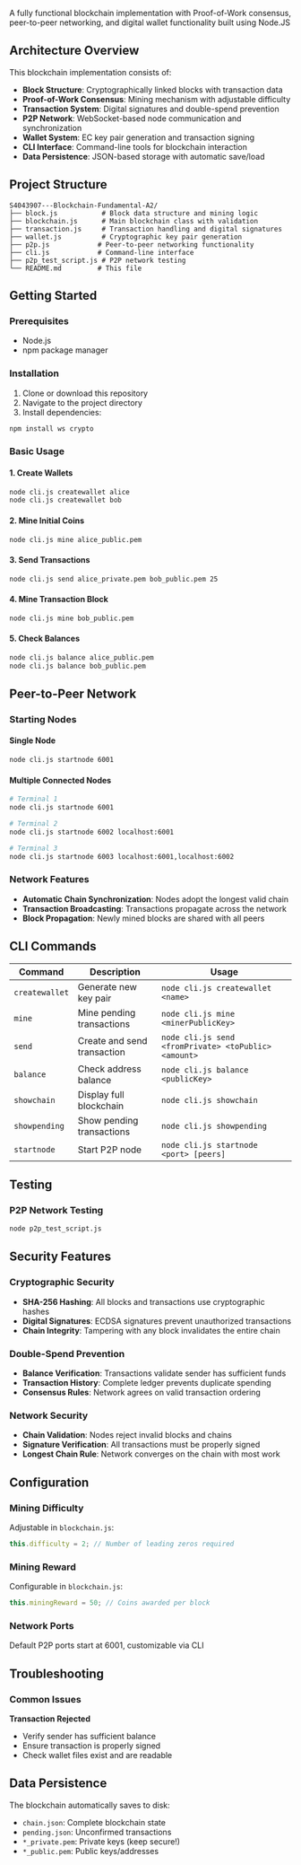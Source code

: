 A fully functional blockchain implementation with Proof-of-Work consensus, peer-to-peer networking, and digital wallet functionality built using Node.JS

## Architecture Overview

This blockchain implementation consists of:

- **Block Structure**: Cryptographically linked blocks with transaction data
- **Proof-of-Work Consensus**: Mining mechanism with adjustable difficulty
- **Transaction System**: Digital signatures and double-spend prevention
- **P2P Network**: WebSocket-based node communication and synchronization
- **Wallet System**: EC key pair generation and transaction signing
- **CLI Interface**: Command-line tools for blockchain interaction
- **Data Persistence**: JSON-based storage with automatic save/load

## Project Structure

```
S4043907---Blockchain-Fundamental-A2/
├── block.js           # Block data structure and mining logic
├── blockchain.js      # Main blockchain class with validation
├── transaction.js     # Transaction handling and digital signatures
├── wallet.js          # Cryptographic key pair generation
├── p2p.js            # Peer-to-peer networking functionality
├── cli.js            # Command-line interface
├── p2p_test_script.js # P2P network testing
└── README.md         # This file
```

## Getting Started

### Prerequisites

- Node.js 
- npm package manager

### Installation

1. Clone or download this repository
2. Navigate to the project directory
3. Install dependencies:
```bash
npm install ws crypto
```

### Basic Usage

#### 1. Create Wallets
```bash
node cli.js createwallet alice
node cli.js createwallet bob
```

#### 2. Mine Initial Coins
```bash
node cli.js mine alice_public.pem
```

#### 3. Send Transactions
```bash
node cli.js send alice_private.pem bob_public.pem 25
```

#### 4. Mine Transaction Block
```bash
node cli.js mine bob_public.pem
```

#### 5. Check Balances
```bash
node cli.js balance alice_public.pem
node cli.js balance bob_public.pem
```

## Peer-to-Peer Network

### Starting Nodes

#### Single Node
```bash
node cli.js startnode 6001
```

#### Multiple Connected Nodes
```bash
# Terminal 1
node cli.js startnode 6001

# Terminal 2
node cli.js startnode 6002 localhost:6001

# Terminal 3
node cli.js startnode 6003 localhost:6001,localhost:6002
```

### Network Features

- **Automatic Chain Synchronization**: Nodes adopt the longest valid chain
- **Transaction Broadcasting**: Transactions propagate across the network
- **Block Propagation**: Newly mined blocks are shared with all peers

## CLI Commands

| Command | Description | Usage |
|---------|-------------|--------|
| `createwallet` | Generate new key pair | `node cli.js createwallet <name>` |
| `mine` | Mine pending transactions | `node cli.js mine <minerPublicKey>` |
| `send` | Create and send transaction | `node cli.js send <fromPrivate> <toPublic> <amount>` |
| `balance` | Check address balance | `node cli.js balance <publicKey>` |
| `showchain` | Display full blockchain | `node cli.js showchain` |
| `showpending` | Show pending transactions | `node cli.js showpending` |
| `startnode` | Start P2P node | `node cli.js startnode <port> [peers]` |

##  Testing

### P2P Network Testing
```bash
node p2p_test_script.js
```

##  Security Features

### Cryptographic Security
- **SHA-256 Hashing**: All blocks and transactions use cryptographic hashes
- **Digital Signatures**: ECDSA signatures prevent unauthorized transactions
- **Chain Integrity**: Tampering with any block invalidates the entire chain

### Double-Spend Prevention
- **Balance Verification**: Transactions validate sender has sufficient funds
- **Transaction History**: Complete ledger prevents duplicate spending
- **Consensus Rules**: Network agrees on valid transaction ordering

### Network Security
- **Chain Validation**: Nodes reject invalid blocks and chains
- **Signature Verification**: All transactions must be properly signed
- **Longest Chain Rule**: Network converges on the chain with most work

## Configuration

### Mining Difficulty
Adjustable in `blockchain.js`:
```javascript
this.difficulty = 2; // Number of leading zeros required
```

### Mining Reward
Configurable in `blockchain.js`:
```javascript
this.miningReward = 50; // Coins awarded per block
```

### Network Ports
Default P2P ports start at 6001, customizable via CLI

## Troubleshooting

### Common Issues

**Transaction Rejected**
   - Verify sender has sufficient balance
   - Ensure transaction is properly signed
   - Check wallet files exist and are readable

## Data Persistence

The blockchain automatically saves to disk:
- `chain.json`: Complete blockchain state
- `pending.json`: Unconfirmed transactions
- `*_private.pem`: Private keys (keep secure!)
- `*_public.pem`: Public keys/addresses
